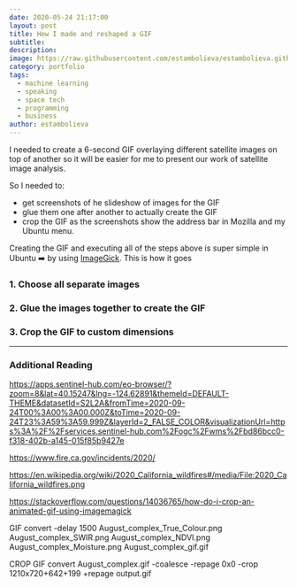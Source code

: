 ```yaml
---
date: 2020-05-24 21:17:00
layout: post
title: How I made and reshaped a GIF
subtitle:
description: 
image: https://raw.githubusercontent.com/estambolieva/estambolieva.github.io/master/assets/img/uploads/I_speaking/Katia_New_Space.png
category: portfolio
tags:
  - machine learning
  - speaking
  - space tech
  - programming
  - business
author: estambolieva
---
```


I needed to create a 6-second GIF overlaying different satellite images on top of another so it will be easier for me to present our work of satellite image analysis. 

So I needed to:
- get screenshots of he slideshow of images for the GIF
- glue them one after another to actually create the GIF
- crop the GIF as the screenshots show the address bar in Mozilla and my Ubuntu menu.


Creating the GIF and executing all of the steps above is super simple in Ubuntu ➡️ by using [ImageGick](https://imagemagick.org/index.php). This is how it goes


### 1. Choose all separate images	


### 2. Glue the images together to create the GIF


### 3. Crop the GIF to custom dimensions




---

### Additional Reading


https://apps.sentinel-hub.com/eo-browser/?zoom=8&lat=40.15247&lng=-124.62891&themeId=DEFAULT-THEME&datasetId=S2L2A&fromTime=2020-09-24T00%3A00%3A00.000Z&toTime=2020-09-24T23%3A59%3A59.999Z&layerId=2_FALSE_COLOR&visualizationUrl=https%3A%2F%2Fservices.sentinel-hub.com%2Fogc%2Fwms%2Fbd86bcc0-f318-402b-a145-015f85b9427e

https://www.fire.ca.gov/incidents/2020/

https://en.wikipedia.org/wiki/2020_California_wildfires#/media/File:2020_California_wildfires.png

https://stackoverflow.com/questions/14036765/how-do-i-crop-an-animated-gif-using-imagemagick

GIF
convert -delay 1500 August_complex_True_Colour.png August_complex_SWIR.png August_complex_NDVI.png August_complex_Moisture.png August_complex_gif.gif

CROP GIF
convert August_complex.gif -coalesce -repage 0x0 -crop 1210x720+642+199 +repage output.gif

